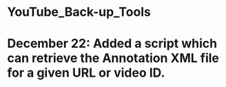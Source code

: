 # YouTube_Back-up_Tools
#
#
#
# December 22: Added a script which can retrieve the Annotation XML file for a given URL or video ID.
